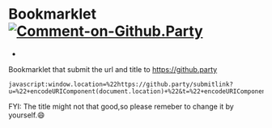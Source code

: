 # Bookmarklet [![Comment-on-Github.Party](https://img.shields.io/badge/Comment%20on-Github.Party-yellow.svg)](https://github.party/item?id=6)
-
Bookmarklet that submit the url and title to https://github.party


```
javascript:window.location=%22https://github.party/submitlink?u=%22+encodeURIComponent(document.location)+%22&t=%22+encodeURIComponent(document.title)
```

FYI: The title might  not that good,so please remeber to change it by yourself.:smile:
